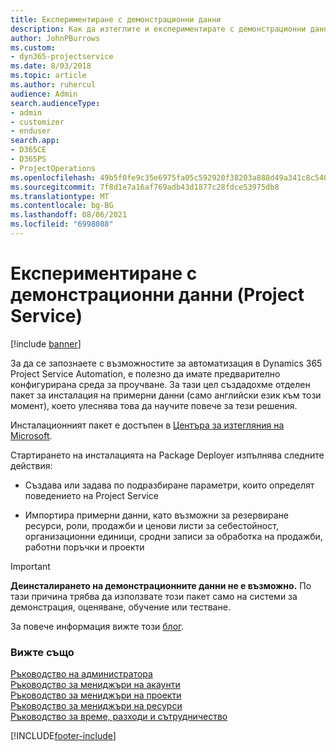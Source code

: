 ```yaml
---
title: Експериментиране с демонстрационни данни
description: Как да изтеглите и експериментирате с демонстрационни данни за Project Service Automation.
author: JohnPBurrows
ms.custom:
- dyn365-projectservice
ms.date: 8/03/2018
ms.topic: article
ms.author: ruhercul
audience: Admin
search.audienceType:
- admin
- customizer
- enduser
search.app:
- D365CE
- D365PS
- ProjectOperations
ms.openlocfilehash: 49b5f0fe9c35e6975fa05c592920f38203a888d49a341c8c54005c4bdb3a0786
ms.sourcegitcommit: 7f8d1e7a16af769adb43d1877c28fdce53975db8
ms.translationtype: MT
ms.contentlocale: bg-BG
ms.lasthandoff: 08/06/2021
ms.locfileid: "6998088"
---
```

# <a name="experiment-with-demo-data-project-service"></a>Експериментиране с демонстрационни данни (Project Service)

[!include [banner](../includes/psa-now-project-operations.md)]

За да се запознаете с възможностите за автоматизация в Dynamics 365 Project Service Automation, е полезно да имате предварително конфигурирана среда за проучване. За тази цел създадохме отделен пакет за инсталация на примерни данни (само английски език към този момент), което улеснява това да научите повече за тези решения. 

Инсталационният пакет е достъпен в [Центъра за изтегляния на Microsoft](https://go.microsoft.com/fwlink/?linkid=859966).  

Стартирането на инсталацията на Package Deployer изпълнява следните действия: 
  
-   Създава или задава по подразбиране параметри, които определят поведението на Project Service  
  
-   Импортира примерни данни, като възможни за резервиране ресурси, роли, продажби и ценови листи за себестойност, организационни единици, сродни записи за обработка на продажби, работни поръчки и проекти    
  
> [!IMPORTANT]
> **Деинсталирането на демонстрационните данни не е възможно.** По тази причина трябва да използвате този пакет само на системи за демонстрация, оценяване, обучение или тестване.

За повече информация вижте този [блог](https://blogs.msdn.microsoft.com/crm/2017/10/24/microsoft-dynamics-365-for-field-service-and-project-service-automation-sample-data).





  
### <a name="see-also"></a>Вижте също  
 [Ръководство на администратора](../psa/admin-guide.md)   
 [Ръководство за мениджъри на акаунти](../psa/account-manager-guide.md)   
 [Ръководство за мениджъри на проекти](../psa/project-manager-guide.md)   
 [Ръководство за мениджъри на ресурси](../psa/resource-manager-guide.md)   
 [Ръководство за време, разходи и сътрудничество](../psa/time-expense-collaboration-guide.md)


[!INCLUDE[footer-include](../includes/footer-banner.md)]